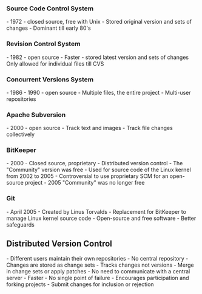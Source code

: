<h3>Source Code Control System</h3>
- 1972 - closed source, free with Unix
- Stored original version and sets of changes
- Dominant till early 80's
<h3>Revision Control System</h3>
- 1982 - open source
- Faster - stored latest version and sets of changes
Only allowed for individual files till CVS
<h3>Concurrent Versions System</h3>
- 1986 - 1990 - open source
- Multiple files, the entire project
- Multi-user repositories
<h3>Apache Subversion</h3>
- 2000 - open source
- Track text and images
- Track file changes collectively
<h3>BitKeeper</h3>
- 2000 - Closed source, proprietary
- Distributed version control
- The "Community" version was free
- Used for source code of the Linux kernel from 2002 to 2005
- Controversial to use proprietary SCM for an open-source project
- 2005 "Community" was no longer free
<h3>Git</h3>
- April 2005
- Created by Linus Torvalds
- Replacement for BitKeeper to manage Linux kernel source code
- Open-source and free software
- Better safeguards 

<h2><strong>Distributed Version Control</strong></h2>
- Different users maintain their own repositories
- No central repository
- Changes are stored as change sets
	- Tracks changes not versions
	- Merge in change sets or apply patches
- No need to communicate with a central server
- Faster
- No single point of failure
- Encourages participation and forking projects
- Submit changes for inclusion or rejection
